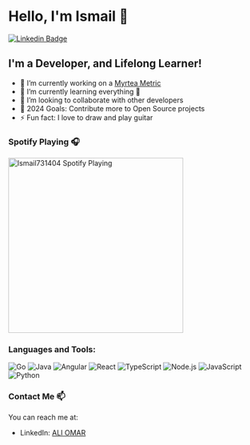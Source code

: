 # Hello, I'm Ismail 👋

[![Linkedin Badge](https://img.shields.io/badge/-ismail731404-blue?style=flat-square&logo=Linkedin&logoColor=white&link=https://www.linkedin.com/in/ismail731404/)](https://www.linkedin.com/in/ismail-ali-omar-a63395185/) 

## I'm a Developer, and Lifelong Learner!

- 🔭 I’m currently working on a [Myrtea Metric](https://github.com/myrteametrics/myrtea-engine-api)
- 🌱 I’m currently learning everything 🤣
- 👯 I’m looking to collaborate with other developers
- 🥅 2024 Goals: Contribute more to Open Source projects
- ⚡ Fun fact: I love to draw and play guitar

### Spotify Playing 🎧

[<img src="https://open.spotify.com/user/d75rhss51bzwg6eccuquqrnyn" alt="Ismail731404 Spotify Playing" width="350" />](https://open.spotify.com/user/d75rhss51bzwg6eccuquqrnyn)

### Languages and Tools:

![Go](https://img.shields.io/badge/-Go-333333?style=flat&logo=go)
![Java](https://img.shields.io/badge/-Java-333333?style=flat&logo=java)
![Angular](https://img.shields.io/badge/-Angular-333333?style=flat&logo=angular)
![React](https://img.shields.io/badge/-React-333333?style=flat&logo=react)
![TypeScript](https://img.shields.io/badge/-TypeScript-333333?style=flat&logo=typescript)
![Node.js](https://img.shields.io/badge/-Node.js-333333?style=flat&logo=node.js)
![JavaScript](https://img.shields.io/badge/-JavaScript-333333?style=flat&logo=javascript)
![Python](https://img.shields.io/badge/-Python-333333?style=flat&logo=python)


<!-- ### Some of my favorite projects

- [Project 1](https://github.com/Ismail731404/project1)
- [Project 2](https://github.com/Ismail731404/project2)
- [Project 3](https://github.com/Ismail731404/project3) -->

<!-- ### :zap: GitHub Stats

![Ismail731404's GitHub stats](https://github-readme-stats.vercel.app/api?username=Ismail731404&show_icons=true&theme=radical) -->



### Contact Me 📫

You can reach me at:

- LinkedIn: [ALI OMAR](https://www.linkedin.com/in/ismail-ali-omar-a63395185/)

